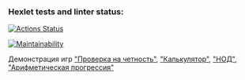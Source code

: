 ### Hexlet tests and linter status:

[![Actions Status](https://github.com/v-semyashkina/frontend-project-44/actions/workflows/hexlet-check.yml/badge.svg)](https://github.com/v-semyashkina/frontend-project-44/actions)

[![Maintainability](https://api.codeclimate.com/v1/badges/57f38a8f1a39837870f7/maintainability)](https://codeclimate.com/github/v-semyashkina/frontend-project-44/maintainability)

Демонстрация игр ["Проверка на четность"](https://asciinema.org/a/gwT4tMvaHjPTCgYBjangmKVF0), ["Калькулятор"](https://asciinema.org/a/zmo3PUHns5iRi9bnAxaHgShxJ), ["НОД"](https://asciinema.org/a/ePViwAjQG1lF3m0mjSDg50GiU), ["Арифметическая прогрессия"](https://asciinema.org/a/TI4MOkyhNVAwO90M5WRdthHhD)

